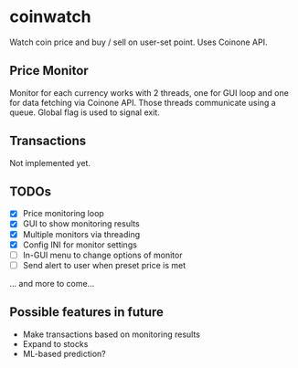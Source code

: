 # coinwatch
Watch coin price and buy / sell on user-set point.
Uses Coinone API.

## Price Monitor
Monitor for each currency works with 2 threads, one for GUI loop and one for 
data fetching via Coinone API. Those threads communicate using a queue.
Global flag is used to signal exit.

## Transactions
Not implemented yet.

## TODOs
- [x] Price monitoring loop
- [x] GUI to show monitoring results
- [x] Multiple monitors via threading
- [x] Config INI for monitor settings
- [ ] In-GUI menu to change options of monitor
- [ ] Send alert to user when preset price is met

... and more to come...

## Possible features in future
- Make transactions based on monitoring results
- Expand to stocks
- ML-based prediction?